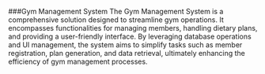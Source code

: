 ###Gym Management System
The Gym Management System is a comprehensive solution designed to streamline gym operations. It encompasses functionalities for managing members, handling dietary plans, and providing a user-friendly interface. By leveraging database operations and UI management, the system aims to simplify tasks such as member registration, plan generation, and data retrieval, ultimately enhancing the efficiency of gym management processes.
